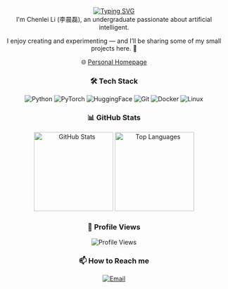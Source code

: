 <div align="center">
  <a href="https://git.io/typing-svg">
    <img src="https://readme-typing-svg.demolab.com?font=Times+New+Roman&weight=800&size=30&pause=1000&color=F7CB4C&background=1CFFF900&center=true&vCenter=true&width=435&lines=Welcome+to+ic1fy's+Github+%F0%9F%99%8B" alt="Typing SVG" />
  </a>
</div>

<div align="center">
I'm Chenlei Li (李晨磊), an undergraduate passionate about artificial intelligent.

I enjoy creating and experimenting — and I’ll be sharing some of my small projects here. 🔧

  🌐 [Personal Homepage](https://chenlei-li.github.io/)

  ### 🛠️ Tech Stack
  ![Python](https://img.shields.io/badge/Python-3776AB?style=for-the-badge&logo=python&logoColor=white)
  ![PyTorch](https://img.shields.io/badge/PyTorch-EE4C2C?style=for-the-badge&logo=pytorch&logoColor=white)
  ![HuggingFace](https://img.shields.io/badge/HuggingFace-FFCC00?style=for-the-badge&logo=huggingface&logoColor=black)
  ![Git](https://img.shields.io/badge/Git-F05032?style=for-the-badge&logo=git&logoColor=white)
  ![Docker](https://img.shields.io/badge/Docker-2496ED?style=for-the-badge&logo=docker&logoColor=white)
  ![Linux](https://img.shields.io/badge/Linux-FCC624?style=for-the-badge&logo=linux&logoColor=black)


  ### 📊 GitHub Stats
  <div align="center">
    <img height="180px" src="https://github-readme-stats.vercel.app/api?username=ic1fy&show_icons=true&theme=transparent" alt="GitHub Stats" />
    <img height="180px" src="https://github-readme-stats.vercel.app/api/top-langs/?username=ic1fy&layout=compact&theme=transparent" alt="Top Languages" />
  </div>


  ### 👀 Profile Views

  ![Profile Views](https://komarev.com/ghpvc/?username=ic1fy&style=for-the-badge&color=blue)

  ### 📫 How to Reach me
  [![Email](https://img.shields.io/badge/Email-D14836?style=for-the-badge&logo=gmail&logoColor=white)](mailto:2904420541@qq.com)
  
</div>
